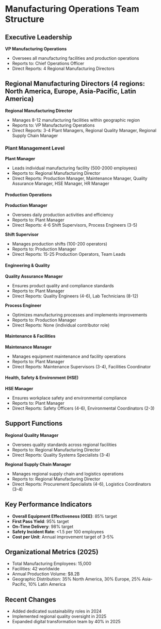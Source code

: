 # Manufacturing Operations Team Structure

## Executive Leadership
**VP Manufacturing Operations**
- Oversees all manufacturing facilities and production operations
- Reports to: Chief Operations Officer
- Direct Reports: 4 Regional Manufacturing Directors

## Regional Manufacturing Directors (4 regions: North America, Europe, Asia-Pacific, Latin America)
**Regional Manufacturing Director**
- Manages 8-12 manufacturing facilities within geographic region
- Reports to: VP Manufacturing Operations
- Direct Reports: 3-4 Plant Managers, Regional Quality Manager, Regional Supply Chain Manager

### Plant Management Level
**Plant Manager**
- Leads individual manufacturing facility (500-2000 employees)
- Reports to: Regional Manufacturing Director
- Direct Reports: Production Manager, Maintenance Manager, Quality Assurance Manager, HSE Manager, HR Manager

#### Production Operations
**Production Manager**
- Oversees daily production activities and efficiency
- Reports to: Plant Manager
- Direct Reports: 4-6 Shift Supervisors, Process Engineers (3-5)

**Shift Supervisor**
- Manages production shifts (100-200 operators)
- Reports to: Production Manager
- Direct Reports: 15-25 Production Operators, Team Leads

#### Engineering & Quality
**Quality Assurance Manager**
- Ensures product quality and compliance standards
- Reports to: Plant Manager
- Direct Reports: Quality Engineers (4-6), Lab Technicians (8-12)

**Process Engineer**
- Optimizes manufacturing processes and implements improvements
- Reports to: Production Manager
- Direct Reports: None (individual contributor role)

#### Maintenance & Facilities
**Maintenance Manager**
- Manages equipment maintenance and facility operations
- Reports to: Plant Manager
- Direct Reports: Maintenance Supervisors (3-4), Facilities Coordinator

#### Health, Safety & Environment (HSE)
**HSE Manager**
- Ensures workplace safety and environmental compliance
- Reports to: Plant Manager
- Direct Reports: Safety Officers (4-6), Environmental Coordinators (2-3)

## Support Functions
**Regional Quality Manager**
- Oversees quality standards across regional facilities
- Reports to: Regional Manufacturing Director
- Direct Reports: Quality Systems Specialists (3-4)

**Regional Supply Chain Manager**
- Manages regional supply chain and logistics operations
- Reports to: Regional Manufacturing Director
- Direct Reports: Procurement Specialists (4-6), Logistics Coordinators (3-4)

## Key Performance Indicators
- **Overall Equipment Effectiveness (OEE)**: 85% target
- **First Pass Yield**: 95% target
- **On-Time Delivery**: 98% target
- **Safety Incident Rate**: <1.5 per 100 employees
- **Cost per Unit**: Annual improvement target of 3-5%

## Organizational Metrics (2025)
- Total Manufacturing Employees: 15,000
- Facilities: 42 worldwide
- Annual Production Volume: $8.2B
- Geographic Distribution: 35% North America, 30% Europe, 25% Asia-Pacific, 10% Latin America

## Recent Changes
- Added dedicated sustainability roles in 2024
- Implemented regional quality oversight in 2025
- Expanded digital transformation team by 40% in 2025